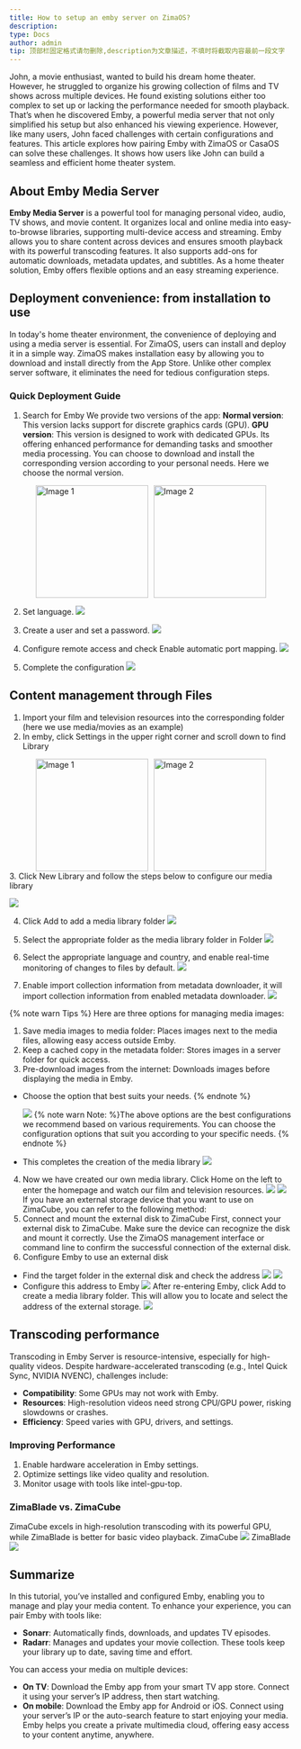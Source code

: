 ```yaml
---
title: How to setup an emby server on ZimaOS?
description: 
type: Docs
author: admin
tip: 顶部栏固定格式请勿删除,description为文章描述，不填时将截取内容最前一段文字
---
```

John, a movie enthusiast, wanted to build his dream home theater. However, he struggled to organize his growing collection of films and TV shows across multiple devices.
 He found existing solutions either too complex to set up or lacking the performance needed for smooth playback. That’s when he discovered Emby, a powerful media server that not only simplified his setup but also enhanced his viewing experience. 
However, like many users, John faced challenges with certain configurations and features. This article explores how pairing Emby with ZimaOS or CasaOS can solve these challenges. It shows how users like John can build a seamless and efficient home theater system.

## About Emby Media Server
**Emby Media Server** is a powerful tool for managing personal video, audio, TV shows, and movie content. It organizes local and online media into easy-to-browse libraries, supporting multi-device access and streaming.
Emby allows you to share content across devices and ensures smooth playback with its powerful transcoding features. It also supports add-ons for automatic downloads, metadata updates, and subtitles.
As a home theater solution, Emby offers flexible options and an easy streaming experience.

## Deployment convenience: from installation to use
In today's home theater environment, the convenience of deploying and using a media server is essential. For ZimaOS, users can install and deploy it in a simple way. ZimaOS makes installation easy by allowing you to download and install directly from the App Store. Unlike other complex server software, it eliminates the need for tedious configuration steps.
### Quick Deployment Guide
1. Search for Emby
We provide two versions of the app:
**Normal version**: This version lacks support for discrete graphics cards (GPU).
**GPU version**: This version is designed to work with dedicated GPUs. Its offering enhanced performance for demanding tasks and smoother media processing.
You can choose to download and install the corresponding version according to your personal needs. Here we choose the normal version.
<div style="display: flex; justify-content: center; align-items: center; gap: 10px;">
  <img src="https://manage.icewhale.io/api/static/docs/1733898121660_copyImage.png" alt="Image 1" style="width: 200px; height: 200px; object-fit: cover;">
  <img src="https://manage.icewhale.io/api/static/docs/1733898136560_image.png" alt="Image 2" style="width: 200px; height: 200px; object-fit: cover;">
</div>

2. Set language.
![](https://manage.icewhale.io/api/static/docs/1733898456976_image.png)

3. Create a user and set a password.
![](https://manage.icewhale.io/api/static/docs/1733898467306_image.png)

4. Configure remote access and check Enable automatic port mapping.
![](https://manage.icewhale.io/api/static/docs/1733898487602_image.png)

5. Complete the configuration
![](https://manage.icewhale.io/api/static/docs/1733898734330_image.png)

## Content management through Files
1. Import your film and television resources into the corresponding folder (here we use media/movies as an example)
2. In emby, click Settings in the upper right corner and scroll down to find Library
<div style="display: flex; justify-content: center; align-items: center; gap: 10px;">
  <img src="https://manage.icewhale.io/api/static/docs/1733898803658_image.png" alt="Image 1" style="width: 200px; height: 200px; object-fit: cover;">
  <img src="https://manage.icewhale.io/api/static/docs/1733898814780_image.png" alt="Image 2" style="width: 200px; height: 200px; object-fit: cover;">
</div> 
3. Click New Library and follow the steps below to configure our media library

![](https://manage.icewhale.io/api/static/docs/1733898861871_image.png)

4. Click Add to add a media library folder
![](https://manage.icewhale.io/api/static/docs/1733898935344_image.png)

5. Select the appropriate folder as the media library folder in Folder
![](https://manage.icewhale.io/api/static/docs/1733898989858_image.png)

6. Select the appropriate language and country, and enable real-time monitoring of changes to files by default.
![](https://manage.icewhale.io/api/static/docs/1733899008619_image.png)


8. Enable import collection information from metadata downloader, it will import collection information from enabled metadata downloader.
![](https://manage.icewhale.io/api/static/docs/1733899046613_image.png)

{% note warn Tips %}
Here are three options for managing media images:
1. Save media images to media folder: Places images next to the media files, allowing easy access outside Emby.
2. Keep a cached copy in the metadata folder: Stores images in a server folder for quick access.
3. Pre-download images from the internet: Downloads images before displaying the media in Emby.
- Choose the option that best suits your needs.
{% endnote %}

  ![](https://manage.icewhale.io/api/static/docs/1733900275276_image.png)
{% note warn Note: %}The above options are the best configurations we recommend based on various requirements. You can choose the configuration options that suit you according to your specific needs.
{% endnote %}
- This completes the creation of the media library
  ![](https://manage.icewhale.io/api/static/docs/1733900340972_image.png)
4.  Now we have created our own media library. Click Home on the left to enter the homepage and watch our film and television resources.
  ![](https://manage.icewhale.io/api/static/docs/1733900362242_image.png)
  ![](https://manage.icewhale.io/api/static/docs/1733900376347_image.png)
If you have an external storage device that you want to use on ZimaCube, you can refer to the following method:
1. Connect and mount the external disk to ZimaCube
First, connect your external disk to ZimaCube. Make sure the device can recognize the disk and mount it correctly. Use the ZimaOS management interface or command line to confirm the successful connection of the external disk.
2. Configure Emby to use an external disk
- Find the target folder in the external disk and check the address
  ![](https://manage.icewhale.io/api/static/docs/1733900396116_image.png)
  ![](https://manage.icewhale.io/api/static/docs/1733900403879_image.png)
- Configure this address to Emby
  ![](https://manage.icewhale.io/api/static/docs/1733900415693_image.png)
After re-entering Emby, click Add to create a media library folder. This will allow you to locate and select the address of the external storage.
![](https://manage.icewhale.io/api/static/docs/1733900433853_image.png)

## Transcoding performance
Transcoding in Emby Server is resource-intensive, especially for high-quality videos. Despite hardware-accelerated transcoding (e.g., Intel Quick Sync, NVIDIA NVENC), challenges include:
- **Compatibility**: Some GPUs may not work with Emby.
- **Resources**: High-resolution videos need strong CPU/GPU power, risking slowdowns or crashes.
- **Efficiency**: Speed varies with GPU, drivers, and settings.
### Improving Performance
1. Enable hardware acceleration in Emby settings.
2. Optimize settings like video quality and resolution.
3. Monitor usage with tools like intel-gpu-top.
### ZimaBlade vs. ZimaCube
ZimaCube excels in high-resolution transcoding with its powerful GPU, while ZimaBlade is better for basic video playback.
ZimaCube
![](https://manage.icewhale.io/api/static/docs/1733900490633_image.png)
ZimaBlade
![](https://manage.icewhale.io/api/static/docs/1733900499324_image.png)

## Summarize
In this tutorial, you’ve installed and configured Emby, enabling you to manage and play your media content. To enhance your experience, you can pair Emby with tools like:
- **Sonarr**: Automatically finds, downloads, and updates TV episodes.
- **Radarr**: Manages and updates your movie collection.
These tools keep your library up to date, saving time and effort.

You can access your media on multiple devices:
- **On TV**: Download the Emby app from your smart TV app store. Connect it using your server’s IP address, then start watching.
- **On mobile**: Download the Emby app for Android or iOS. Connect using your server’s IP or the auto-search feature to start enjoying your media.
Emby helps you create a private multimedia cloud, offering easy access to your content anytime, anywhere.